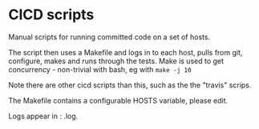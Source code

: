 CICD scripts
============
Manual scripts for running committed code on a set of hosts.

The script then uses a Makefile and logs in to each host, pulls from
git, configure, makes and runs through the tests. Make is used to get
concurrency - non-trivial with bash, eg with `make -j 10`

Note there are other cicd scripts than this, such as the the "travis" scrips.

The Makefile contains a configurable HOSTS variable, please edit.

Logs appear in : <hostname>.log.

